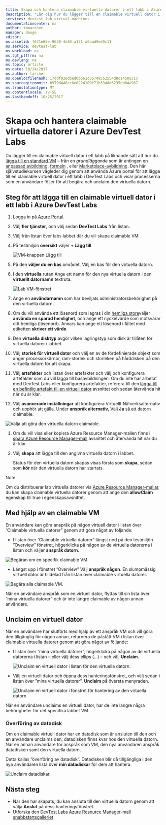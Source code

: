 ```yaml
---
title: Skapa och hantera claimable virtuella datorer i ett labb i Azure DevTest Labs | Microsoft Docs
description: "Lär dig hur du lägger till en claimable virtuell dator i ett labb i Azure DevTest Labs"
services: devtest-lab,virtual-machines
documentationcenter: na
author: tomarcher
manager: douge
editor: 
ms.assetid: f671e66e-9630-4e30-a131-a6bad9ed9c11
ms.service: devtest-lab
ms.workload: na
ms.tgt_pltfrm: na
ms.devlang: na
ms.topic: article
ms.date: 10/24/2017
ms.author: tarcher
ms.openlocfilehash: 17ddf920dbed6b561c657495b2554d8c1450831c
ms.sourcegitcommit: b979d446ccbe0224109f71b3948d6235eb04a967
ms.translationtype: MT
ms.contentlocale: sv-SE
ms.lasthandoff: 10/25/2017
---
```

# <a name="create-and-manage-claimable-vms-in-azure-devtest-labs"></a>Skapa och hantera claimable virtuella datorer i Azure DevTest Labs
Du lägger till en claimable virtuell dator i ett labb på liknande sätt att hur du [lägga till en standard VM](devtest-lab-add-vm.md) – från en *grundläggande* som är antingen en [anpassad avbildning](devtest-lab-create-template.md), [formeln](devtest-lab-manage-formulas.md) , eller [Marketplace-avbildning](devtest-lab-configure-marketplace-images.md). Den här självstudiekursen vägleder dig genom att använda Azure portal för att lägga till en claimable virtuell dator i ett labb i DevTest Labs och visar processerna som en användare följer för att begära och unclaim den virtuella datorn.

## <a name="steps-to-add-a-claimable-vm-to-a-lab-in-azure-devtest-labs"></a>Steg för att lägga till en claimable virtuell dator i ett labb i Azure DevTest Labs
1. Logga in på [Azure Portal](http://go.microsoft.com/fwlink/p/?LinkID=525040).
1. Välj **fler tjänster**, och välj sedan **DevTest Labs** från listan.
1. Välj från listan över labs labbet där du vill skapa claimable VM.  
1. På testmiljön **översikt** väljer **+ Lägg till**.  

    ![VM-knappen Lägg till](./media/devtest-lab-add-vm/devtestlab-home-blade-add-vm.png)

1. På den **väljer du en bas** området, Välj en bas för den virtuella datorn.
1. I den **virtuella** rutan Ange ett namn för den nya virtuella datorn i den **virtuellt datornamn** textruta.

    ![Lab VM-fönstret](./media/devtest-lab-add-vm/devtestlab-lab-vm-blade.png)

1. Ange en **användarnamn** som har beviljats administratörsbehörighet på den virtuella datorn.  
1. Om du vill använda ett lösenord som lagras i din [hemliga store](https://azure.microsoft.com/updates/azure-devtest-labs-keep-your-secrets-safe-and-easy-to-use-with-the-new-personal-secret-store)väljer **använda en sparad hemlighet**, och ange ett nyckelvärde som motsvarar ditt hemliga (lösenord). Annars kan ange ett lösenord i fältet med etiketten **skriver ett värde**.
1. Den **virtuella disktyp** avgör vilken lagringstyp som disk är tillåten för virtuella datorer i labbet.
1. Välj **storlek för virtuell dator** och välj en av de fördefinierade objekt som anger processorkärnor, ram-storlek och storleken på hårddisken på den virtuella datorn för att skapa.
1. Välj **artefakter** och listan över artefakter och välj och konfigurera artefakter som du vill lägga till basavbildningen. Om du inte har arbetat med DevTest Labs eller konfigurera artefakter, referera till den [lägga till en befintlig artefakt till en virtuell dator](devtest-lab-add-vm.md#add-an-existing-artifact-to-a-vm) avsnittet och sedan återvända hit när du är klar.
1. Välj **avancerade inställningar** att konfigurera Virtuellt Nätverksalternativ och upphör att gälla. Under **anspråk alternativ**, Välj **Ja** så att datorn claimable.

  ![Välja att göra den virtuella datorn claimable.](./media/devtest-lab-add-vm/devtestlab-claim-VM-option.png)

1. Om du vill visa eller kopiera Azure Resource Manager-mallen finns i [spara Azure Resource Manager-mall](devtest-lab-add-vm.md#save-azure-resource-manager-template) avsnittet och återvända hit när du är klar.
1. Välj **skapa** att lägga till den angivna virtuella datorn i labbet.

   Status för den virtuella datorn skapas visas första som **skapa**, sedan som **kör** när den virtuella datorn har startats.

> [!NOTE]
> Om du distribuerar lab virtuella datorer via [Azure Resource Manager-mallar](devtest-lab-create-environment-from-arm.md), du kan skapa claimable virtuella datorer genom att ange den **allowClaim** egenskap till true i egenskapsavsnittet.
>
>

## <a name="using-a-claimable-vm"></a>Med hjälp av en claimable VM

En användare kan göra anspråk på någon virtuell dator i listan över ”Claimable virtuella datorer” genom att göra något av följande:

* I listan över ”Claimable virtuella datorer” längst ned på den testmiljön ”Overview” fönstret, högerklicka på någon av de virtuella datorerna i listan och väljer **anspråk datorn**.

 ![Begäran om en specifik claimable VM.](./media/devtest-lab-add-vm/devtestlab-claim-VM.png)


* Längst upp i fönstret ”Overview” Välj **anspråk någon**. En slumpmässig virtuell dator är tilldelad från listan över claimable virtuella datorer.

 ![Begära alla claimable VM.](./media/devtest-lab-add-vm/devtestlab-claim-any.png)


När en användare anspråk som en virtuell dator, flyttas till sin lista över ”mina virtuella datorer” och är inte längre claimable av någon annan användare.

## <a name="unclaim-a-vm"></a>Unclaim en virtuell dator

När en användare har slutförts med hjälp av ett anspråk VM och vill göra den tillgänglig för någon annan, returnera de påstått VM i listan över claimable virtuella datorer genom att göra något av följande:

- I listan över ”mina virtuella datorer”, högerklicka på någon av de virtuella datorerna i listan – eller välj dess ellips (...) – och välj **Unclaim**.

  ![Unclaim en virtuell dator i listan för den virtuella datorn.](./media/devtest-lab-add-vm/devtestlab-unclaim-VM2.png)

- Välj en virtuell dator och öppna dess hanteringsfönstret, och välj sedan i listan över ”mina virtuella datorer”, **Unclaim** på översta menyraden.

  ![Unclaim en virtuell dator i fönstret för hantering av den virtuella datorn.](./media/devtest-lab-add-vm/devtestlab-unclaim-VM.png)

När en användare unclaims en virtuell dator, har de inte längre några behörigheter för det specifika labbet VM.

### <a name="transferring-the-data-disk"></a>Överföring av datadisk
Om en claimable virtuell dator har en datadisk som är ansluten till den och en användare unclaims den, datadisken finns kvar hos den virtuella datorn. När en annan användare för anspråk som VM, den nya användaren anspråk datadisken samt den virtuella datorn.

Detta kallas ”överföring av datadisk”. Datadisken blir då tillgängliga i den nya användaren lista över **min datadiskar** för dem att hantera.

![Unclaim datadiskar.](./media/devtest-lab-add-vm/devtestlab-unclaim-datadisks.png)



## <a name="next-steps"></a>Nästa steg
* När den har skapats, du kan ansluta till den virtuella datorn genom att välja **Anslut** på dess hanteringsfönstret.
* Utforska den [DevTest Labs Azure Resource Manager-mall snabbstartsgalleriet](https://github.com/Azure/azure-devtestlab/tree/master/Samples).
